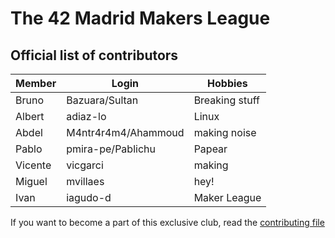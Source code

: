 # The 42 Madrid Makers League

## Official list of contributors

|Member|Login|Hobbies|
|---|---|---|
|Bruno|Bazuara/Sultan|Breaking stuff|
|Albert|adiaz-lo|Linux|
|Abdel|M4ntr4r4m4/Ahammoud|making noise|
|Pablo|pmira-pe/Pablichu|Papear|
|Vicente|vicgarci|making|
|Miguel|mvillaes|hey!|
|Ivan|iagudo-d|Maker League|

If you want to become a part of this exclusive club, read the [contributing file](CONTRIBUTING.md)
